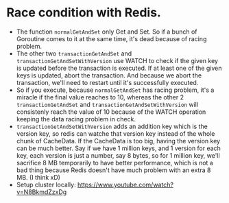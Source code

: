 # Race condition with Redis.

- The function `normalGetAndSet` only Get and Set. So if a bunch of Goroutine comes to it at the same time, it's dead because of racing problem.
- The other two `transactionGetAndSet` and `transactionGetAndSetWithVersion` use WATCH to check if the given key is updated before the transaction is executed. If at least one of the given keys is updated, abort the transaction.
And because we abort the transaction, we'll need to restart until it's successfully executed.
- So if you execute, because `normalGetAndSet` has racing problem, it's a miracle if the final value reaches to 10, whereas the other 2 `transactionGetAndSet` and `transactionGetAndSetWithVersion` will consistenly reach the value of 10 because of the WATCH operation keeping the data racing problem in check. 
- `transactionGetAndSetWithVersion` adds an addition key which is the version key, so redis can watche that version key instead of the whole chunk of CacheData. If the CacheData is too big, having the version key can be much better. Say if we have 1 million keys, and 1 version for each key, each version is just a number, say 8 bytes, so for 1 million key, we'll sacrifice 8 MB temporarily to have better performance, which is not a bad thing because Redis doesn't have much problem with an extra 8 MB. (I think xD)
- Setup cluster locally: https://www.youtube.com/watch?v=N8BkmdZzxDg
